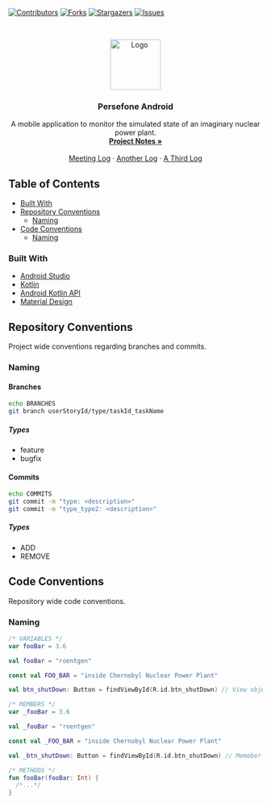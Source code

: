 <!-- PROJECT SHIELDS -->
[![Contributors][contributors-shield]][contributors-url]
[![Forks][forks-shield]][forks-url]
[![Stargazers][stars-shield]][stars-url]
[![Issues][issues-shield]][issues-url]

<!-- PROJECT LOGO -->
<br />
<p align="center">
  <a href="https://github.com/github_username/repo">
    <img src="https://image.flaticon.com/icons/svg/605/605255.svg" alt="Logo" width="100" height="100">
  </a>

  <h3 align="center">Persefone Android</h3>

  <p align="center">
    A mobile application to monitor the simulated state of an imaginary nuclear power plant.
    <br />
    <a href="https://docs.google.com/document/d/1MvyMiMswEZONcX7VEhS3iGQ1EV0mUhDZG-rRwyo7Jd0/edit">
      <strong>Project Notes »</strong>
    </a>
    <br />
    <br />
    <a href="https://docs.google.com/document/d/1MvyMiMswEZONcX7VEhS3iGQ1EV0mUhDZG-rRwyo7Jd0/edit">Meeting Log</a>
    ·
    <a href="https://docs.google.com/document/d/1MvyMiMswEZONcX7VEhS3iGQ1EV0mUhDZG-rRwyo7Jd0/edit">Another Log</a>
    ·
    <a href="https://docs.google.com/document/d/1MvyMiMswEZONcX7VEhS3iGQ1EV0mUhDZG-rRwyo7Jd0/edit">A Third Log</a>
  </p>
</p>

<!-- TABLE OF CONTENTS -->
## Table of Contents

* [Built With](#built-with)
* [Repository Conventions](#repository-conventions)
  * [Naming](#naming)
* [Code Conventions](#code-conventions)
  * [Naming](#naming)

<!-- Built With -->
### Built With
* [Android Studio](https://developer.android.com/studio)
* [Kotlin](https://kotlinlang.org/docs/reference/android-overview.html)
* [Android Kotlin API](https://developer.android.com/reference/kotlin/packages)
* [Material Design](https://material.io/design/)

<!-- REPOSITORY CONVENTIONS -->
## Repository Conventions
Project wide conventions regarding branches and commits. 

### Naming
#### Branches
```bash
echo BRANCHES
git branch userStoryId/type/taskId_taskName
```
##### Types
* feature
* bugfix

#### Commits
```bash
echo COMMITS
git commit -m "type: <description>"
git commit -m "type_type2: <description>"
```
##### Types
* ADD
* REMOVE
<!-- CODE CONVENTIONS -->
## Code Conventions
Repository wide code conventions.

### Naming
```kotlin
/* VARIABLES */
var fooBar = 3.6

val fooBar = "roentgen"

const val FOO_BAR = "inside Chernobyl Nuclear Power Plant"

val btn_shutDown: Button = findViewById(R.id.btn_shutDown) // View object

/* MEMBERS */
var _fooBar = 3.6

val _fooBar = "roentgen"

const val _FOO_BAR = "inside Chernobyl Nuclear Power Plant"

val _btn_shutDown: Button = findViewById(R.id.btn_shutDown) // Memeber view object

/* METHODS */
fun fooBar(fooBar: Int) {
  /*...*/
}
```

<!-- MARKDOWN LINKS & IMAGES -->
<!-- https://www.markdownguide.org/basic-syntax/#reference-style-links -->
[contributors-shield]: https://img.shields.io/github/contributors/Persefone-TMJN10/Android.svg?style=flat-square
[contributors-url]: https://github.com/Persefone-TMJN10/Android/graphs/contributors
[forks-shield]: https://img.shields.io/github/forks/Persefone-TMJN10/Android.svg?style=flat-square
[forks-url]: https://github.com/Persefone-TMJN10/Android/network/members
[stars-shield]: https://img.shields.io/github/stars/Persefone-TMJN10/Android.svg?style=flat-square
[stars-url]: https://github.com/Persefone-TMJN10/Android/stargazers
[issues-shield]: https://img.shields.io/github/issues/Persefone-TMJN10/Android.svg?style=flat-square
[issues-url]: https://github.com/Persefone-TMJN10/Android/issues
[product-screenshot]: images/screenshot.png
